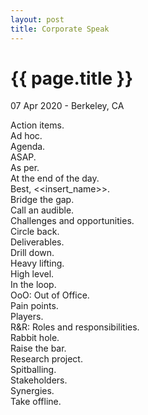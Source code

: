 ```yaml
---
layout: post
title: Corporate Speak
---
```


{{ page.title }}
================

<p class="meta">07 Apr 2020 - Berkeley, CA</p>

Action items.  
Ad hoc.  
Agenda.  
ASAP.  
As per.  
At the end of the day.  
Best, <<insert_name>>.  
Bridge the gap.  
Call an audible.  
Challenges and opportunities.  
Circle back.  
Deliverables.  
Drill down.  
Heavy lifting.  
High level.  
In the loop.  
OoO: Out of Office.  
Pain points.  
Players.  
R&R: Roles and responsibilities.  
Rabbit hole.  
Raise the bar.  
Research project.  
Spitballing.  
Stakeholders.  
Synergies.  
Take offline.  